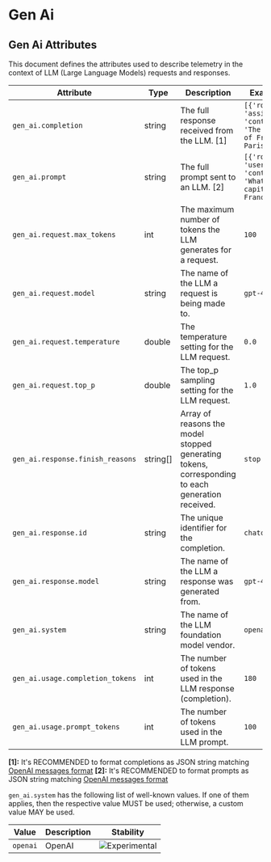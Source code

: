 <!--- Hugo front matter used to generate the website version of this page:
--->

<!-- NOTE: THIS FILE IS AUTOGENERATED. DO NOT EDIT BY HAND. -->
<!-- see templates/registry/markdown/attribute_namespace.md.j2 -->

# Gen Ai

## Gen Ai Attributes

This document defines the attributes used to describe telemetry in the context of LLM (Large Language Models) requests and responses.

| Attribute                        | Type     | Description                                                                                      | Examples                                                                | Stability                                                        |
| -------------------------------- | -------- | ------------------------------------------------------------------------------------------------ | ----------------------------------------------------------------------- | ---------------------------------------------------------------- |
| `gen_ai.completion`              | string   | The full response received from the LLM. [1]                                                     | `[{'role': 'assistant', 'content': 'The capital of France is Paris.'}]` | ![Experimental](https://img.shields.io/badge/-experimental-blue) |
| `gen_ai.prompt`                  | string   | The full prompt sent to an LLM. [2]                                                              | `[{'role': 'user', 'content': 'What is the capital of France?'}]`       | ![Experimental](https://img.shields.io/badge/-experimental-blue) |
| `gen_ai.request.max_tokens`      | int      | The maximum number of tokens the LLM generates for a request.                                    | `100`                                                                   | ![Experimental](https://img.shields.io/badge/-experimental-blue) |
| `gen_ai.request.model`           | string   | The name of the LLM a request is being made to.                                                  | `gpt-4`                                                                 | ![Experimental](https://img.shields.io/badge/-experimental-blue) |
| `gen_ai.request.temperature`     | double   | The temperature setting for the LLM request.                                                     | `0.0`                                                                   | ![Experimental](https://img.shields.io/badge/-experimental-blue) |
| `gen_ai.request.top_p`           | double   | The top_p sampling setting for the LLM request.                                                  | `1.0`                                                                   | ![Experimental](https://img.shields.io/badge/-experimental-blue) |
| `gen_ai.response.finish_reasons` | string[] | Array of reasons the model stopped generating tokens, corresponding to each generation received. | `stop`                                                                  | ![Experimental](https://img.shields.io/badge/-experimental-blue) |
| `gen_ai.response.id`             | string   | The unique identifier for the completion.                                                        | `chatcmpl-123`                                                          | ![Experimental](https://img.shields.io/badge/-experimental-blue) |
| `gen_ai.response.model`          | string   | The name of the LLM a response was generated from.                                               | `gpt-4-0613`                                                            | ![Experimental](https://img.shields.io/badge/-experimental-blue) |
| `gen_ai.system`                  | string   | The name of the LLM foundation model vendor.                                                     | `openai`                                                                | ![Experimental](https://img.shields.io/badge/-experimental-blue) |
| `gen_ai.usage.completion_tokens` | int      | The number of tokens used in the LLM response (completion).                                      | `180`                                                                   | ![Experimental](https://img.shields.io/badge/-experimental-blue) |
| `gen_ai.usage.prompt_tokens`     | int      | The number of tokens used in the LLM prompt.                                                     | `100`                                                                   | ![Experimental](https://img.shields.io/badge/-experimental-blue) |

**[1]:** It's RECOMMENDED to format completions as JSON string matching [OpenAI messages format](https://platform.openai.com/docs/guides/text-generation)
**[2]:** It's RECOMMENDED to format prompts as JSON string matching [OpenAI messages format](https://platform.openai.com/docs/guides/text-generation)

`gen_ai.system` has the following list of well-known values. If one of them applies, then the respective value MUST be used; otherwise, a custom value MAY be used.

| Value    | Description | Stability                                                        |
| -------- | ----------- | ---------------------------------------------------------------- |
| `openai` | OpenAI      | ![Experimental](https://img.shields.io/badge/-experimental-blue) |
